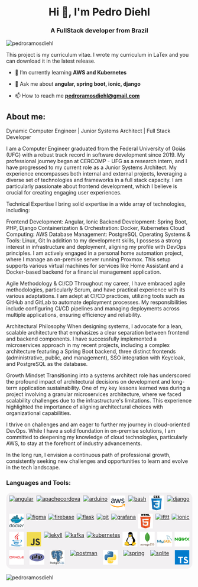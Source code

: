 <h1 align="center">Hi 👋, I'm Pedro Diehl</h1>
<h3 align="center">A FullStack developer from Brazil</h3>

<p align="left"> <img src="https://komarev.com/ghpvc/?username=pedroramosdiehl&label=Profile%20views&color=0e75b6&style=flat" alt="pedroramosdiehl" /> </p>

This project is my curriculum vitae. I wrote my curriculum in LaTex and you can download it in the latest release.

- 🌱 I’m currently learning **AWS and Kubernetes**

- 💬 Ask me about **angular, spring boot, ionic, django**

- 📫 How to reach me **pedroramosdiehl@gmail.com**

## About me:

Dynamic Computer Engineer | Junior Systems Architect | Full Stack Developer

I am a Computer Engineer graduated from the Federal University of Goiás (UFG) with a robust track record in software development since 2019. My professional journey began at CERCOMP - UFG as a research intern, and I have progressed to my current role as a Junior Systems Architect. My experience encompasses both internal and external projects, leveraging a diverse set of technologies and frameworks in a full stack capacity. I am particularly passionate about frontend development, which I believe is crucial for creating engaging user experiences.

Technical Expertise
I bring solid expertise in a wide array of technologies, including:

Frontend Development: Angular, Ionic
Backend Development: Spring Boot, PHP, Django
Containerization & Orchestration: Docker, Kubernetes
Cloud Computing: AWS
Database Management: PostgreSQL
Operating Systems & Tools: Linux, Git
In addition to my development skills, I possess a strong interest in infrastructure and deployment, aligning my profile with DevOps principles. I am actively engaged in a personal home automation project, where I manage an on-premise server running Proxmox. This setup supports various virtual machines for services like Home Assistant and a Docker-based backend for a financial management application.

Agile Methodology & CI/CD
Throughout my career, I have embraced agile methodologies, particularly Scrum, and have practical experience with its various adaptations. I am adept at CI/CD practices, utilizing tools such as GitHub and GitLab to automate deployment processes. My responsibilities include configuring CI/CD pipelines and managing deployments across multiple applications, ensuring efficiency and reliability.

Architectural Philosophy
When designing systems, I advocate for a lean, scalable architecture that emphasizes a clear separation between frontend and backend components. I have successfully implemented a microservices approach in my recent projects, including a complex architecture featuring a Spring Boot backend, three distinct frontends (administrative, public, and management), SSO integration with Keycloak, and PostgreSQL as the database.

Growth Mindset
Transitioning into a systems architect role has underscored the profound impact of architectural decisions on development and long-term application sustainability. One of my key lessons learned was during a project involving a granular microservices architecture, where we faced scalability challenges due to the infrastructure's limitations. This experience highlighted the importance of aligning architectural choices with organizational capabilities.

I thrive on challenges and am eager to further my journey in cloud-oriented DevOps. While I have a solid foundation in on-premise solutions, I am committed to deepening my knowledge of cloud technologies, particularly AWS, to stay at the forefront of industry advancements.

In the long run, I envision a continuous path of professional growth, consistently seeking new challenges and opportunities to learn and evolve in the tech landscape.

<!-- <h3 align="left">Connect with me:</h3> -->
<!-- <p align="left">pedroramosdiehl@gmail.com</p> -->

<h3 align="left">Languages and Tools:</h3>
<div style="margin: 8px 0; border-radius: 15px; background: #f2f0f2; padding: 8px; display: flex; flex-direction: row; gap: 6px; flex-wrap: wrap; justify-content: space-between">
<a href="https://angular.io" target="_blank" rel="noreferrer"> <img src="https://angular.io/assets/images/logos/angular/angular.svg" alt="angular" width="40" height="40"/> </a> <a href="https://cordova.apache.org/" target="_blank" rel="noreferrer"> <img src="https://www.vectorlogo.zone/logos/apache_cordova/apache_cordova-icon.svg" alt="apachecordova" width="40" height="40"/> </a> <a href="https://www.arduino.cc/" target="_blank" rel="noreferrer"> <img src="https://cdn.worldvectorlogo.com/logos/arduino-1.svg" alt="arduino" width="40" height="40"/> </a> <a href="https://aws.amazon.com" target="_blank" rel="noreferrer"> <img src="https://raw.githubusercontent.com/devicons/devicon/master/icons/amazonwebservices/amazonwebservices-original-wordmark.svg" alt="aws" width="40" height="40"/> </a> <a href="https://www.gnu.org/software/bash/" target="_blank" rel="noreferrer"> <img src="https://www.vectorlogo.zone/logos/gnu_bash/gnu_bash-icon.svg" alt="bash" width="40" height="40"/> </a> <a href="https://www.w3schools.com/css/" target="_blank" rel="noreferrer"> <img src="https://raw.githubusercontent.com/devicons/devicon/master/icons/css3/css3-original-wordmark.svg" alt="css3" width="40" height="40"/> </a> <a href="https://www.djangoproject.com/" target="_blank" rel="noreferrer"> <img src="https://cdn.worldvectorlogo.com/logos/django.svg" alt="django" width="40" height="40"/> </a> <a href="https://www.docker.com/" target="_blank" rel="noreferrer"> <img src="https://raw.githubusercontent.com/devicons/devicon/master/icons/docker/docker-original-wordmark.svg" alt="docker" width="40" height="40"/> </a> <a href="https://www.figma.com/" target="_blank" rel="noreferrer"> <img src="https://www.vectorlogo.zone/logos/figma/figma-icon.svg" alt="figma" width="40" height="40"/> </a> <a href="https://firebase.google.com/" target="_blank" rel="noreferrer"> <img src="https://www.vectorlogo.zone/logos/firebase/firebase-icon.svg" alt="firebase" width="40" height="40"/> </a> <a href="https://flask.palletsprojects.com/" target="_blank" rel="noreferrer"> <img src="https://www.vectorlogo.zone/logos/pocoo_flask/pocoo_flask-icon.svg" alt="flask" width="40" height="40"/> </a> <a href="https://git-scm.com/" target="_blank" rel="noreferrer"> <img src="https://www.vectorlogo.zone/logos/git-scm/git-scm-icon.svg" alt="git" width="40" height="40"/> </a> <a href="https://grafana.com" target="_blank" rel="noreferrer"> <img src="https://www.vectorlogo.zone/logos/grafana/grafana-icon.svg" alt="grafana" width="40" height="40"/> </a> <a href="https://www.w3.org/html/" target="_blank" rel="noreferrer"> <img src="https://raw.githubusercontent.com/devicons/devicon/master/icons/html5/html5-original-wordmark.svg" alt="html5" width="40" height="40"/> </a> <a href="https://ifttt.com/" target="_blank" rel="noreferrer"> <img src="https://www.vectorlogo.zone/logos/ifttt/ifttt-ar21.svg" alt="ifttt" width="40" height="40"/> </a> <a href="https://ionicframework.com" target="_blank" rel="noreferrer"> <img src="https://upload.wikimedia.org/wikipedia/commons/d/d1/Ionic_Logo.svg" alt="ionic" width="40" height="40"/> </a> <a href="https://www.java.com" target="_blank" rel="noreferrer"> <img src="https://raw.githubusercontent.com/devicons/devicon/master/icons/java/java-original.svg" alt="java" width="40" height="40"/> </a> <a href="https://developer.mozilla.org/en-US/docs/Web/JavaScript" target="_blank" rel="noreferrer"> <img src="https://raw.githubusercontent.com/devicons/devicon/master/icons/javascript/javascript-original.svg" alt="javascript" width="40" height="40"/> </a> <a href="https://jekyllrb.com/" target="_blank" rel="noreferrer"> <img src="https://www.vectorlogo.zone/logos/jekyllrb/jekyllrb-icon.svg" alt="jekyll" width="40" height="40"/> </a> <a href="https://kafka.apache.org/" target="_blank" rel="noreferrer"> <img src="https://www.vectorlogo.zone/logos/apache_kafka/apache_kafka-icon.svg" alt="kafka" width="40" height="40"/> </a> <a href="https://kubernetes.io" target="_blank" rel="noreferrer"> <img src="https://www.vectorlogo.zone/logos/kubernetes/kubernetes-icon.svg" alt="kubernetes" width="40" height="40"/> </a> <a href="https://www.linux.org/" target="_blank" rel="noreferrer"> <img src="https://raw.githubusercontent.com/devicons/devicon/master/icons/linux/linux-original.svg" alt="linux" width="40" height="40"/> </a> <a href="https://www.mongodb.com/" target="_blank" rel="noreferrer"> <img src="https://raw.githubusercontent.com/devicons/devicon/master/icons/mongodb/mongodb-original-wordmark.svg" alt="mongodb" width="40" height="40"/> </a> <a href="https://www.mysql.com/" target="_blank" rel="noreferrer"> <img src="https://raw.githubusercontent.com/devicons/devicon/master/icons/mysql/mysql-original-wordmark.svg" alt="mysql" width="40" height="40"/> </a> <a href="https://www.nginx.com" target="_blank" rel="noreferrer"> <img src="https://raw.githubusercontent.com/devicons/devicon/master/icons/nginx/nginx-original.svg" alt="nginx" width="40" height="40"/> </a> <a href="https://www.oracle.com/" target="_blank" rel="noreferrer"> <img src="https://raw.githubusercontent.com/devicons/devicon/master/icons/oracle/oracle-original.svg" alt="oracle" width="40" height="40"/> </a> <a href="https://www.php.net" target="_blank" rel="noreferrer"> <img src="https://raw.githubusercontent.com/devicons/devicon/master/icons/php/php-original.svg" alt="php" width="40" height="40"/> </a> <a href="https://www.postgresql.org" target="_blank" rel="noreferrer"> <img src="https://raw.githubusercontent.com/devicons/devicon/master/icons/postgresql/postgresql-original-wordmark.svg" alt="postgresql" width="40" height="40"/> </a> <a href="https://postman.com" target="_blank" rel="noreferrer"> <img src="https://www.vectorlogo.zone/logos/getpostman/getpostman-icon.svg" alt="postman" width="40" height="40"/> </a> <a href="https://www.python.org" target="_blank" rel="noreferrer"> <img src="https://raw.githubusercontent.com/devicons/devicon/master/icons/python/python-original.svg" alt="python" width="40" height="40"/> </a> <a href="https://spring.io/" target="_blank" rel="noreferrer"> <img src="https://www.vectorlogo.zone/logos/springio/springio-icon.svg" alt="spring" width="40" height="40"/> </a> <a href="https://www.sqlite.org/" target="_blank" rel="noreferrer"> <img src="https://www.vectorlogo.zone/logos/sqlite/sqlite-icon.svg" alt="sqlite" width="40" height="40"/> </a> <a href="https://www.typescriptlang.org/" target="_blank" rel="noreferrer"> <img src="https://raw.githubusercontent.com/devicons/devicon/master/icons/typescript/typescript-original.svg" alt="typescript" width="40" height="40"/> </a>
</div>
<p><img align="center" src="https://github-readme-stats.vercel.app/api/top-langs?username=pedroramosdiehl&show_icons=true&locale=en&layout=compact" alt="pedroramosdiehl" /></p>
